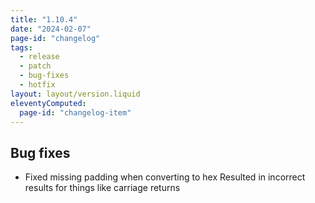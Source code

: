 ```yaml
---
title: "1.10.4"
date: "2024-02-07"
page-id: "changelog"
tags: 
  - release
  - patch
  - bug-fixes
  - hotfix
layout: layout/version.liquid
eleventyComputed:
  page-id: "changelog-item"
---
```

## Bug fixes
- Fixed missing padding when converting to hex
Resulted in incorrect results for things like carriage returns
